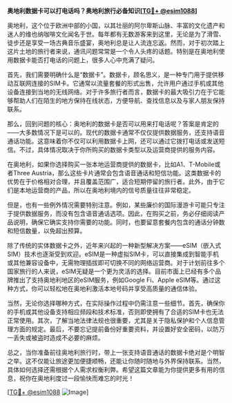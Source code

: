 **奥地利数据卡可以打电话吗？奥地利旅行必备知识[[TG💪+ @esim1088](https://t.me/s/esim1088)]**

奥地利，这个位于欧洲中部的小国，以其壮丽的阿尔卑斯山脉、丰富的文化遗产和迷人的维也纳咖啡文化闻名于世。每年都有无数游客来到这里，无论是为了滑雪、徒步还是享受一场古典音乐盛宴，奥地利总是让人流连忘返。然而，对于初次踏上这片土地的旅行者来说，通讯问题常常是一个令人头疼的话题。特别是在奥地利使用数据卡能否打电话的问题上，很多人心中充满了疑问。

首先，我们需要明确什么是“数据卡”。数据卡，顾名思义，是一种专门用于提供移动互联网连接的SIM卡。它通常以流量套餐的形式出售，允许用户通过手机或其他设备连接到当地的无线网络。对于许多旅行者而言，数据卡的最大吸引力在于它能够帮助人们在陌生的地方保持在线状态，方便导航、查找信息以及与家人朋友保持联系。

那么，回到问题的核心：奥地利的数据卡是否可以用来打电话呢？答案是肯定的——大多数情况下是可以的。现代的数据卡通常不仅仅提供数据服务，还支持语音通话功能。这意味着你不仅可以利用数据卡上网，还可以通过它拨打电话或发送短信。不过，具体情况取决于你所购买的数据卡类型以及运营商提供的服务内容。

在奥地利，如果你选择购买一张本地运营商提供的数据卡，比如A1、T-Mobile或者Three Austria，那么这些卡片通常会包含语音通话和短信功能。这类数据卡的优势在于价格相对合理，并且覆盖范围广，适合短期停留的旅行者。此外，由于它们是本地运营商的产品，所以在奥地利境内的信号质量往往非常稳定。

但是，也有一些例外情况需要特别注意。例如，某些廉价的国际漫游卡可能只专注于提供数据服务，而没有包含语音通话选项。因此，在购买之前，务必仔细阅读产品说明，确保它确实支持你需要的功能。同时，也要留意套餐内包含的通话分钟数和短信数量，以免超出预算。

除了传统的实体数据卡之外，近年来兴起的一种新型解决方案——eSIM（嵌入式SIM）技术也逐渐受到欢迎。eSIM是一种虚拟SIM卡，可以直接集成到智能手机或其他兼容设备中，无需物理插拔即可切换不同的网络运营商。对于计划前往多个国家旅行的人来说，eSIM无疑是一个更为灵活的选择。目前市面上已经有多个品牌推出了支持奥地利地区的eSIM服务，例如Google Fi、Apple eSIM等。通过这种方式，你可以轻松地在奥地利激活本地号码并享受高质量的通信体验。

当然，无论你选择哪种方式，在实际操作过程中仍需注意一些细节。首先，确保你的手机或其他设备支持相应频段和技术标准，否则即使拥有了合适的SIM卡也无法正常使用。其次，了解当地法律法规也很重要，尤其是关于隐私保护和个人信息管理方面的规定。最后，不要忘记提前备份好重要资料，并设置好安全密码，以防万一丢失或被盗时造成不必要的麻烦。

总之，当你准备前往奥地利旅行时，带上一张支持语音通话的数据卡绝对是个明智之举。这不仅能让旅途更加便捷顺畅，还能让你随时随地与外界保持联系。当然，具体如何选择还需根据个人需求权衡利弊。希望这篇文章能为你提供更多有用的信息，祝你在奥地利度过一段愉快而难忘的时光！

[[TG💪+ @esim1088](https://t.me/s/esim1088) ![Image](https://i.postimg.cc/4NQfJmqS/Snipaste-2025-05-13-00-14-12.png)]